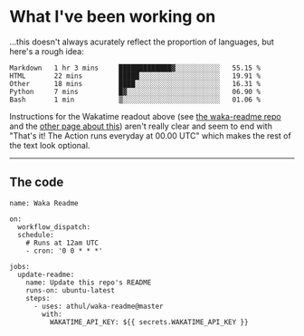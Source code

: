 # What I've been working on

…this doesn't always acurately reflect the proportion of languages, but here's a rough idea:

<!--START_SECTION:waka-->
```text
Markdown   1 hr 3 mins     █████████████▓░░░░░░░░░░░   55.15 % 
HTML       22 mins         █████░░░░░░░░░░░░░░░░░░░░   19.91 % 
Other      18 mins         ████░░░░░░░░░░░░░░░░░░░░░   16.31 % 
Python     7 mins          █▓░░░░░░░░░░░░░░░░░░░░░░░   06.90 % 
Bash       1 min           ▒░░░░░░░░░░░░░░░░░░░░░░░░   01.06 % 
```
<!--END_SECTION:waka-->

Instructions for the Wakatime readout above (see [the waka-readme repo](https://github.com/athul/waka-readme) and the [other page about this](https://github.com/marketplace/actions/waka-readme)) aren't really clear and seem to end with "That's it! The Action runs everyday at 00.00 UTC" which makes the rest of the text look optional.

---

## The code

```
name: Waka Readme

on:
  workflow_dispatch:
  schedule:
    # Runs at 12am UTC
    - cron: '0 0 * * *'

jobs:
  update-readme:
    name: Update this repo's README
    runs-on: ubuntu-latest
    steps:
      - uses: athul/waka-readme@master
        with:
          WAKATIME_API_KEY: ${{ secrets.WAKATIME_API_KEY }}
```
